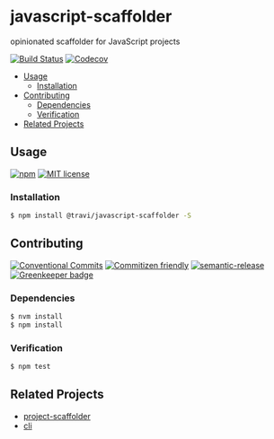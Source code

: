 # javascript-scaffolder

opinionated scaffolder for JavaScript projects

<!-- status badges -->
[![Build Status][ci-badge]][ci-link]
[![Codecov](https://img.shields.io/codecov/c/github/travi/javascript-scaffolder.svg)](https://codecov.io/github/travi/javascript-scaffolder)

<!-- START doctoc generated TOC please keep comment here to allow auto update -->
<!-- DON'T EDIT THIS SECTION, INSTEAD RE-RUN doctoc TO UPDATE -->


* [Usage](#usage)
  * [Installation](#installation)
* [Contributing](#contributing)
  * [Dependencies](#dependencies)
  * [Verification](#verification)
* [Related Projects](#related-projects)

<!-- END doctoc generated TOC please keep comment here to allow auto update -->

## Usage

<!-- consumer badges -->
[![npm][npm-badge]][npm-link]
[![MIT license][license-badge]][license-link]

### Installation

```sh
$ npm install @travi/javascript-scaffolder -S
```

## Contributing

<!-- contribution badges -->
[![Conventional Commits][commit-convention-badge]][commit-convention-link]
[![Commitizen friendly][commitizen-badge]][commitizen-link]
[![semantic-release](https://img.shields.io/badge/%20%20%F0%9F%93%A6%F0%9F%9A%80-semantic--release-e10079.svg)](https://github.com/semantic-release/semantic-release)
[![Greenkeeper badge](https://badges.greenkeeper.io/travi/javascript-scaffolder.svg)](https://greenkeeper.io/)

### Dependencies

```sh
$ nvm install
$ npm install
```

### Verification

```sh
$ npm test
```

## Related Projects

* [project-scaffolder](https://npm.im/@travi/project-scaffolder)
* [cli](https://npm.im/@travi/cli)

[npm-link]: https://www.npmjs.com/package/@travi/javascript-scaffolder
[npm-badge]: https://img.shields.io/npm/v/@travi/javascript-scaffolder.svg
[license-link]: LICENSE
[license-badge]: https://img.shields.io/github/license/travi/javascript-scaffolder.svg
[ci-link]: https://travis-ci.org/travi/javascript-scaffolder
[ci-badge]: https://img.shields.io/travis/travi/javascript-scaffolder.svg?branch=master
[commit-convention-link]: https://conventionalcommits.org
[commit-convention-badge]: https://img.shields.io/badge/Conventional%20Commits-1.0.0-yellow.svg
[commitizen-link]: http://commitizen.github.io/cz-cli/
[commitizen-badge]: https://img.shields.io/badge/commitizen-friendly-brightgreen.svg
